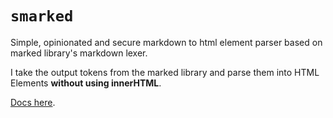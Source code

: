 # `smarked`

Simple, opinionated and secure markdown to html element parser based on marked library's markdown lexer.

I take the output tokens from the marked library and parse them into HTML Elements **without using innerHTML**. 

[Docs here](https://dvanderweele.com/smarked).


